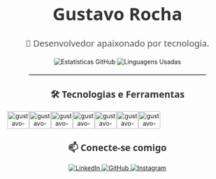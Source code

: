 <div align="center">
  <h1 style="font-family: 'Segoe UI', Tahoma, Geneva, Verdana, sans-serif; font-size: 40px; color: #333;">Gustavo Rocha</h1>
  <p style="font-size: 20px; font-family: 'Segoe UI', Tahoma, Geneva, Verdana, sans-serif; color: #555;">🚀 Desenvolvedor apaixonado por tecnologia.</p>
</div>

<div align="center">
  <!-- Estatísticas GitHub -->
  <img src="https://github-readme-stats.vercel.app/api?username=isgust&show_icons=true&hide_title=true&hide=prs&count_private=true&theme=dark&card_width=400" alt="Estatísticas GitHub">
  <!-- Linguagens Usadas -->
  <img src="https://github-readme-stats.vercel.app/api/top-langs/?username=isgust&layout=compact&theme=dark&card_width=400" alt="Linguagens Usadas">
</div>

<hr style="border: 1px solid #ccc; width: 80%; margin: 20px auto;">

<h2 align="center" style="font-family: 'Segoe UI', Tahoma, Geneva, Verdana, sans-serif; color: #333;">🛠️ Tecnologias e Ferramentas</h2>

<!-- Divisão em linha única, centralizando todos os ícones -->
<div align="center" style="display: flex;  ">
  <img alt="gustavo-html5" height="40" width="50" src="https://cdn.jsdelivr.net/gh/devicons/devicon@latest/icons/html5/html5-original.svg" />
  <img alt="gustavo-css" height="40" width="50" src="https://cdn.jsdelivr.net/gh/devicons/devicon@latest/icons/css3/css3-original.svg" />
  <img alt="gustavo-python" height="40" width="50" src="https://cdn.jsdelivr.net/gh/devicons/devicon@latest/icons/python/python-original.svg" />
  <img alt="gustavo-flask" height="40" width="50" src="https://cdn.jsdelivr.net/gh/devicons/devicon@latest/icons/flask/flask-original-wordmark.svg" />
  <img alt="gustavo-mysql" height="40" width="50" src="https://cdn.jsdelivr.net/gh/devicons/devicon@latest/icons/mysql/mysql-original.svg" />
  <img alt="gustavo-java" height="40" width="50" src="https://cdn.jsdelivr.net/gh/devicons/devicon@latest/icons/java/java-original-wordmark.svg" />
  <img alt="gustavo-flutter" height="40" width="50" src="https://cdn.jsdelivr.net/gh/devicons/devicon@latest/icons/flutter/flutter-original.svg" />
</div>

<h2 align="center" style="font-family: 'Segoe UI', Tahoma, Geneva, Verdana, sans-serif; color: #333;">📫 Conecte-se comigo</h2>

<p align="center">
  <a href="https://www.linkedin.com/in/gustavosilvrocha/" target="_blank">
    <img src="https://img.shields.io/badge/LinkedIn-0077B5?style=for-the-badge&logo=linkedin&logoColor=white" alt="LinkedIn">
  </a>
  <a href="https://github.com/isgust" target="_blank">
    <img src="https://img.shields.io/badge/GitHub-181717?style=for-the-badge&logo=github&logoColor=white" alt="GitHub">
  </a>
  <a href="https://www.instagram.com/_gutsrocha/" target="_blank">
    <img src="https://img.shields.io/badge/Instagram-E4405F?style=for-the-badge&logo=instagram&logoColor=white" alt="Instagram">
  </a>
</p>
